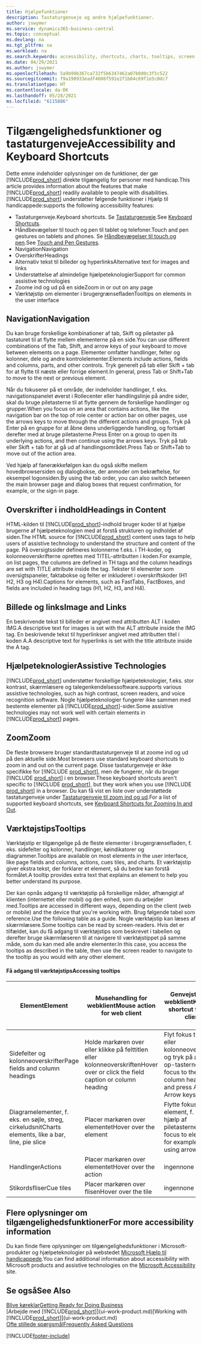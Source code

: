 ```yaml
---
title: Hjælpefunktioner
description: Tastaturgenveje og andre hjælpefunktioner.
author: jswymer
ms.service: dynamics365-business-central
ms.topic: conceptual
ms.devlang: na
ms.tgt_pltfrm: na
ms.workload: na
ms.search.keywords: accessibility, shortcuts, charts, tooltips, screen reader
ms.date: 04/29/2021
ms.author: jswymer
ms.openlocfilehash: 5a9b99b367ca732f5b6347462a07b0d0c3f5c522
ms.sourcegitcommit: f9a190933eadf4608f591e2f1b04c69f1e5c0dc7
ms.translationtype: HT
ms.contentlocale: da-DK
ms.lasthandoff: 05/28/2021
ms.locfileid: "6115886"
---
```

# <a name="accessibility-and-keyboard-shortcuts"></a><span data-ttu-id="8460d-103">Tilgængelighedsfunktioner og tastaturgenveje</span><span class="sxs-lookup"><span data-stu-id="8460d-103">Accessibility and Keyboard Shortcuts</span></span>

<span data-ttu-id="8460d-104">Dette emne indeholder oplysninger om de funktioner, der gør [!INCLUDE[prod_short](includes/prod_short.md)] direkte tilgængelig for personer med handicap.</span><span class="sxs-lookup"><span data-stu-id="8460d-104">This article provides information about the features that make [!INCLUDE[prod_short](includes/prod_short.md)] readily available to people with disabilities.</span></span> [!INCLUDE[prod_short](includes/prod_short.md)] <span data-ttu-id="8460d-105">understøtter følgende funktioner i Hjælp til handicappede:</span><span class="sxs-lookup"><span data-stu-id="8460d-105">supports the following accessibility features:</span></span>  

- <span data-ttu-id="8460d-106">Tastaturgenveje.</span><span class="sxs-lookup"><span data-stu-id="8460d-106">Keyboard shortcuts.</span></span> <span data-ttu-id="8460d-107">Se [Tastaturgenveje](keyboard-shortcuts.md).</span><span class="sxs-lookup"><span data-stu-id="8460d-107">See [Keyboard Shortcuts](keyboard-shortcuts.md).</span></span>
- <span data-ttu-id="8460d-108">Håndbevægelser til touch og pen til tablet og telefoner.</span><span class="sxs-lookup"><span data-stu-id="8460d-108">Touch and pen gestures on tablets and phones.</span></span> <span data-ttu-id="8460d-109">Se [Håndbevægelser til touch og pen](touch-gestures.md).</span><span class="sxs-lookup"><span data-stu-id="8460d-109">See [Touch and Pen Gestures](touch-gestures.md).</span></span>
- <span data-ttu-id="8460d-110">Navigation</span><span class="sxs-lookup"><span data-stu-id="8460d-110">Navigation</span></span>  
- <span data-ttu-id="8460d-111">Overskrifter</span><span class="sxs-lookup"><span data-stu-id="8460d-111">Headings</span></span>  
- <span data-ttu-id="8460d-112">Alternativ tekst til billeder og hyperlinks</span><span class="sxs-lookup"><span data-stu-id="8460d-112">Alternative text for images and links</span></span>  
- <span data-ttu-id="8460d-113">Understøttelse af almindelige hjælpeteknologier</span><span class="sxs-lookup"><span data-stu-id="8460d-113">Support for common assistive technologies</span></span> 
- <span data-ttu-id="8460d-114">Zoome ind og ud på en side</span><span class="sxs-lookup"><span data-stu-id="8460d-114">Zoom in or out on any page</span></span>
- <span data-ttu-id="8460d-115">Værktøjstip om elementer i brugergrænsefladen</span><span class="sxs-lookup"><span data-stu-id="8460d-115">Tooltips on elements in the user interface</span></span>

## <a name="navigation"></a><a name="Navigation"></a> <span data-ttu-id="8460d-116">Navigation</span><span class="sxs-lookup"><span data-stu-id="8460d-116">Navigation</span></span>
  
<span data-ttu-id="8460d-117">Du kan bruge forskellige kombinationer af tab, Skift og piletaster på tastaturet til at flytte mellem elementerne på en side.</span><span class="sxs-lookup"><span data-stu-id="8460d-117">You can use different combinations of the Tab, Shift, and arrow keys of your keyboard to move between elements on a page.</span></span> <span data-ttu-id="8460d-118">Elementer omfatter handlinger, felter og kolonner, dele og andre kontrolelementer.</span><span class="sxs-lookup"><span data-stu-id="8460d-118">Elements include actions, fields and columns, parts, and other controls.</span></span> <span data-ttu-id="8460d-119">Tryk generelt på tab eller Skift + tab for at flytte til næste eller forrige element.</span><span class="sxs-lookup"><span data-stu-id="8460d-119">In general, press Tab or Shift+Tab to move to the next or previous element.</span></span>

<span data-ttu-id="8460d-120">Når du fokuserer på et område, der indeholder handlinger, f. eks. navigationspanelet øverst i Rollecenter eller handlingslinje på andre sider, skal du bruge piletasterne til at flytte gennem de forskellige handlinger og grupper.</span><span class="sxs-lookup"><span data-stu-id="8460d-120">When you focus on an area that contains actions, like the navigation bar on the top of role center or action bar on other pages, use the arrows keys to move through the different actions and groups.</span></span> <span data-ttu-id="8460d-121">Tryk på Enter på en gruppe for at åbne dens underliggende handling, og fortsæt derefter med at bruge piletasterne.</span><span class="sxs-lookup"><span data-stu-id="8460d-121">Press Enter on a group to open its underlying actions, and then continue using the arrows keys.</span></span> <span data-ttu-id="8460d-122">Tryk på tab eller Skift + tab for at gå ud af handlingsområdet.</span><span class="sxs-lookup"><span data-stu-id="8460d-122">Press Tab or Shift+Tab to move out of the action area.</span></span>

<span data-ttu-id="8460d-123">Ved hjælp af fanerækkefølgen kan du også skifte mellem hovedbrowsersiden og dialogbokse, der anmoder om bekræftelse, for eksempel logonsiden.</span><span class="sxs-lookup"><span data-stu-id="8460d-123">By using the tab order, you can also switch between the main browser page and dialog boxes that request confirmation, for example, or the sign-in page.</span></span>  

## <a name="headings-in-content"></a><a name="Headings"></a> <span data-ttu-id="8460d-124">Overskrifter i indhold</span><span class="sxs-lookup"><span data-stu-id="8460d-124">Headings in Content</span></span>

<span data-ttu-id="8460d-125">HTML-kilden til [!INCLUDE[prod_short](includes/prod_short.md)]-indhold bruger koder til at hjælpe brugerne af hjælpeteknologien med at forstå strukturen og indholdet af siden.</span><span class="sxs-lookup"><span data-stu-id="8460d-125">The HTML source for [!INCLUDE[prod_short](includes/prod_short.md)] content uses tags to help users of assistive technology to understand the structure and content of the page.</span></span> <span data-ttu-id="8460d-126">På oversigtssider defineres kolonnerne f.eks. i TH-koder, og kolonneoverskrifterne oprettes med TITEL-attributten i koden.</span><span class="sxs-lookup"><span data-stu-id="8460d-126">For example, on list pages, the columns are defined in TH tags and the column headings are set with TITLE attribute inside the tag.</span></span> <span data-ttu-id="8460d-127">Tekster til elementer som oversigtspaneler, faktabokse og felter er inkluderet i overskriftskoder (H1 H2, H3 og H4).</span><span class="sxs-lookup"><span data-stu-id="8460d-127">Captions for elements, such as FastTabs, FactBoxes, and fields are included in heading tags (H1, H2, H3, and H4).</span></span>  

## <a name="image-and-links"></a><a name="Images"></a> <span data-ttu-id="8460d-128">Billede og links</span><span class="sxs-lookup"><span data-stu-id="8460d-128">Image and Links</span></span>

<span data-ttu-id="8460d-129">En beskrivende tekst til billeder er angivet med attributten ALT i koden IMG.</span><span class="sxs-lookup"><span data-stu-id="8460d-129">A descriptive text for images is set with the ALT attribute inside the IMG tag.</span></span> <span data-ttu-id="8460d-130">En beskrivende tekst til hyperlinkser angivet med attributten titel i koden A.</span><span class="sxs-lookup"><span data-stu-id="8460d-130">A descriptive text for hyperlinks is set with the title attribute inside the A tag.</span></span>  

## <a name="assistive-technologies"></a><a name="AssistiveTech"></a> <span data-ttu-id="8460d-131">Hjælpeteknologier</span><span class="sxs-lookup"><span data-stu-id="8460d-131">Assistive Technologies</span></span>

[!INCLUDE[prod_short](includes/prod_short.md)] <span data-ttu-id="8460d-132">understøtter forskellige hjælpeteknologier, f.eks. stor kontrast, skærmlæsere og talegenkendelsessoftware.</span><span class="sxs-lookup"><span data-stu-id="8460d-132">supports various assistive technologies, such as high contrast, screen readers, and voice recognition software.</span></span> <span data-ttu-id="8460d-133">Nogle hjælpeteknologier fungerer ikke sammen med bestemte elementer på [!INCLUDE[prod_short](includes/prod_short.md)]-sider.</span><span class="sxs-lookup"><span data-stu-id="8460d-133">Some assistive technologies may not work well with certain elements in [!INCLUDE[prod_short](includes/prod_short.md)] pages.</span></span>  

## <a name="zoom"></a><a name="zoom"></a> <span data-ttu-id="8460d-134">Zoom</span><span class="sxs-lookup"><span data-stu-id="8460d-134">Zoom</span></span>

<span data-ttu-id="8460d-135">De fleste browsere bruger standardtastaturgenveje til at zoome ind og ud på den aktuelle side.</span><span class="sxs-lookup"><span data-stu-id="8460d-135">Most browsers use standard keyboard shortcuts to zoom in and out on the current page.</span></span> <span data-ttu-id="8460d-136">Disse tastaturgenveje er ikke specifikke for [!INCLUDE [prod_short](includes/prod_short.md)], men de fungerer, når du bruger [!INCLUDE [prod_short](includes/prod_short.md)] i en browser.</span><span class="sxs-lookup"><span data-stu-id="8460d-136">These keyboard shortcuts aren't specific to [!INCLUDE [prod_short](includes/prod_short.md)], but they work when you use [!INCLUDE [prod_short](includes/prod_short.md)] in a browser.</span></span> <span data-ttu-id="8460d-137">Du kan få vist en liste over understøttede tastaturgenveje under [Tastaturgenveje til zoom ind og ud](keyboard-shortcuts.md#zoomshortcuts).</span><span class="sxs-lookup"><span data-stu-id="8460d-137">For a list of supported keyboard shortcuts, see [Keyboard Shortcuts for Zooming In and Out](keyboard-shortcuts.md#zoomshortcuts).</span></span>

## <a name="tooltips"></a><span data-ttu-id="8460d-138">Værktøjstips</span><span class="sxs-lookup"><span data-stu-id="8460d-138">Tooltips</span></span>

<span data-ttu-id="8460d-139">Værktøjstip er tilgængelige på de fleste elementer i brugergrænsefladen, f. eks. sidefelter og kolonner, handlinger, køindikatorer og diagrammer.</span><span class="sxs-lookup"><span data-stu-id="8460d-139">Tooltips are available on most elements in the user interface, like page fields and columns, actions, cues tiles, and charts.</span></span> <span data-ttu-id="8460d-140">Et værktøjstip giver ekstra tekst, der forklarer et element, så du bedre kan forstå formålet.</span><span class="sxs-lookup"><span data-stu-id="8460d-140">A tooltip provides extra text that explains an element to help you better understand its purpose.</span></span> 

<span data-ttu-id="8460d-141">Der kan opnås adgang til værktøjstip på forskellige måder, afhængigt af klienten (internettet eller mobil) og den enhed, som du arbejder med.</span><span class="sxs-lookup"><span data-stu-id="8460d-141">Tooltips are accessed in different ways, depending on the client (web or mobile) and the device that you're working with.</span></span> <span data-ttu-id="8460d-142">Brug følgende tabel som reference.</span><span class="sxs-lookup"><span data-stu-id="8460d-142">Use the following table as a guide.</span></span> <span data-ttu-id="8460d-143">Nogle værktøjstip kan læses af skærmlæsere.</span><span class="sxs-lookup"><span data-stu-id="8460d-143">Some tooltips can be read by screen-readers.</span></span> <span data-ttu-id="8460d-144">Hvis det er tilfældet, kan du få adgang til værktøjstips som beskrevet i tabellen og derefter bruge skærmlæseren til at navigere til værktøjstippet på samme måde, som du kan med alle andre elementer.</span><span class="sxs-lookup"><span data-stu-id="8460d-144">In this case, you access the tooltips as described in the table, then use the screen reader to navigate to the tooltip as you would with any other element.</span></span>

#### <a name="accessing-tooltips"></a><span data-ttu-id="8460d-145">Få adgang til værktøjstips</span><span class="sxs-lookup"><span data-stu-id="8460d-145">Accessing tooltips</span></span>

|<span data-ttu-id="8460d-146">Element</span><span class="sxs-lookup"><span data-stu-id="8460d-146">Element</span></span>|<span data-ttu-id="8460d-147">Musehandling for webklient</span><span class="sxs-lookup"><span data-stu-id="8460d-147">Mouse action for web client</span></span>|<span data-ttu-id="8460d-148">Genvejstast for webklient</span><span class="sxs-lookup"><span data-stu-id="8460d-148">Keyboard shortcut for web client</span></span>|<span data-ttu-id="8460d-149">Berøringsbevægelse på tablet/telefon for mobilapp</span><span class="sxs-lookup"><span data-stu-id="8460d-149">Touch gesture on tablet/phone for mobile app</span></span>|<span data-ttu-id="8460d-150">Skærmlæser-understøttelse</span><span class="sxs-lookup"><span data-stu-id="8460d-150">Screen reader support</span></span>|
|-------|-----------------|------------|--------------------------|---------------------|
|<span data-ttu-id="8460d-151">Sidefelter og kolonneoverskrifter</span><span class="sxs-lookup"><span data-stu-id="8460d-151">Page fields and column headings</span></span>|<span data-ttu-id="8460d-152">Holde markøren over eller klikke på felttitlen eller kolonneoverskriften</span><span class="sxs-lookup"><span data-stu-id="8460d-152">Hover over or click the field caption or column heading</span></span>|<span data-ttu-id="8460d-153">Flyt fokus til felt- eller kolonneoverskriften, og tryk på alt + pil op-tasterne.</span><span class="sxs-lookup"><span data-stu-id="8460d-153">Move focus to the field or column heading, and press Alt+Up Arrow keys</span></span>|<span data-ttu-id="8460d-154">Tryk på felttitlen</span><span class="sxs-lookup"><span data-stu-id="8460d-154">Tap the field caption</span></span> |<span data-ttu-id="8460d-155">ja</span><span class="sxs-lookup"><span data-stu-id="8460d-155">yes</span></span>|
|<span data-ttu-id="8460d-156">Diagramelementer, f. eks. en søjle, streg, cirkeludsnit</span><span class="sxs-lookup"><span data-stu-id="8460d-156">Charts elements, like a bar, line, pie slice</span></span>|<span data-ttu-id="8460d-157">Placer markøren over elementet</span><span class="sxs-lookup"><span data-stu-id="8460d-157">Hover over the element</span></span>|<span data-ttu-id="8460d-158">Flytte fokus til et element, f. eks. ved hjælp af piletasterne</span><span class="sxs-lookup"><span data-stu-id="8460d-158">Move focus to element, for example, by using arrow keys</span></span>|<span data-ttu-id="8460d-159">Tryk og hold elementet nede</span><span class="sxs-lookup"><span data-stu-id="8460d-159">Tap and hold the element</span></span>|<span data-ttu-id="8460d-160">ja</span><span class="sxs-lookup"><span data-stu-id="8460d-160">yes</span></span>|
|<span data-ttu-id="8460d-161">Handlinger</span><span class="sxs-lookup"><span data-stu-id="8460d-161">Actions</span></span>|<span data-ttu-id="8460d-162">Placer markøren over elementet</span><span class="sxs-lookup"><span data-stu-id="8460d-162">Hover over the action</span></span>|<span data-ttu-id="8460d-163">ingen</span><span class="sxs-lookup"><span data-stu-id="8460d-163">none</span></span>|<span data-ttu-id="8460d-164">ingen</span><span class="sxs-lookup"><span data-stu-id="8460d-164">none</span></span> |<span data-ttu-id="8460d-165">nummer</span><span class="sxs-lookup"><span data-stu-id="8460d-165">no</span></span>|
|<span data-ttu-id="8460d-166">Stikordsfliser</span><span class="sxs-lookup"><span data-stu-id="8460d-166">Cue tiles</span></span>|<span data-ttu-id="8460d-167">Placer markøren over flisen</span><span class="sxs-lookup"><span data-stu-id="8460d-167">Hover over the tile</span></span> |<span data-ttu-id="8460d-168">ingen</span><span class="sxs-lookup"><span data-stu-id="8460d-168">none</span></span>|<span data-ttu-id="8460d-169">ingen</span><span class="sxs-lookup"><span data-stu-id="8460d-169">none</span></span>|<span data-ttu-id="8460d-170">nummer</span><span class="sxs-lookup"><span data-stu-id="8460d-170">no</span></span>|


<!--
- With a mouse, hover over the element.
- With keyboard, press the Alt+Up Arrow keys.
- On a tablet or phone, tap and hold on the element. To learn about more gestures, see [Touch and Pen Gestures](touch-gestures.md)

-->

## <a name="for-more-accessibility-information"></a><span data-ttu-id="8460d-171">Flere oplysninger om tilgængelighedsfunktioner</span><span class="sxs-lookup"><span data-stu-id="8460d-171">For more accessibility information</span></span>

<span data-ttu-id="8460d-172">Du kan finde flere oplysninger om tilgængelighedsfunktioner i Microsoft-produkter og hjælpeteknologier på webstedet [Microsoft Hjælp til handicappede](https://go.microsoft.com/fwlink/?LinkId=262160).</span><span class="sxs-lookup"><span data-stu-id="8460d-172">You can find additional information about accessibility with Microsoft products and assistive technologies on the [Microsoft Accessibility](https://go.microsoft.com/fwlink/?LinkId=262160) site.</span></span>

## <a name="see-also"></a><span data-ttu-id="8460d-173">Se også</span><span class="sxs-lookup"><span data-stu-id="8460d-173">See Also</span></span>

[<span data-ttu-id="8460d-174">Blive køreklar</span><span class="sxs-lookup"><span data-stu-id="8460d-174">Getting Ready for Doing Business</span></span>](ui-get-ready-business.md)  
<span data-ttu-id="8460d-175">[Arbejde med [!INCLUDE[prod_short](includes/prod_short.md)]](ui-work-product.md)</span><span class="sxs-lookup"><span data-stu-id="8460d-175">[Working with [!INCLUDE[prod_short](includes/prod_short.md)]](ui-work-product.md)</span></span>  
[<span data-ttu-id="8460d-176">Ofte stillede spørgsmål</span><span class="sxs-lookup"><span data-stu-id="8460d-176">Frequently Asked Questions</span></span>](across-faq.yml)  

[!INCLUDE[footer-include](includes/footer-banner.md)]
